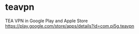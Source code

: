# teavpn
TEA VPN in Google Play and Apple Store https://play.google.com/store/apps/details?id=com.pi5g.teavpn
